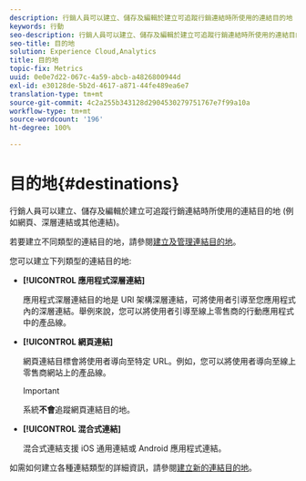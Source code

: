 ```yaml
---
description: 行銷人員可以建立、儲存及編輯於建立可追蹤行銷連結時所使用的連結目的地 (例如網頁、深層連結或其他連結)。
keywords: 行動
seo-description: 行銷人員可以建立、儲存及編輯於建立可追蹤行銷連結時所使用的連結目的地 (例如網頁、深層連結或其他連結)。
seo-title: 目的地
solution: Experience Cloud,Analytics
title: 目的地
topic-fix: Metrics
uuid: 0e0e7d22-067c-4a59-abcb-a4826800944d
exl-id: e30128de-5b2d-4617-a871-44fe489ea6e7
translation-type: tm+mt
source-git-commit: 4c2a255b343128d2904530279751767e7f99a10a
workflow-type: tm+mt
source-wordcount: '196'
ht-degree: 100%

---
```


# 目的地{#destinations}

行銷人員可以建立、儲存及編輯於建立可追蹤行銷連結時所使用的連結目的地 (例如網頁、深層連結或其他連結)。

若要建立不同類型的連結目的地，請參閱[建立及管理連結目的地](/help/using/acquisition-main/c-manage-link-destinations/c-manage-link-destinations.md)。

您可以建立下列類型的連結目的地:

* **[!UICONTROL 應用程式深層連結]**

   應用程式深層連結目的地是 URI 架構深層連結，可將使用者引導至您應用程式內的深層連結。舉例來說，您可以將使用者引導至線上零售商的行動應用程式中的產品線。

* **[!UICONTROL 網頁連結]**

   網頁連結目標會將使用者導向至特定 URL。例如，您可以將使用者導向至線上零售商網站上的產品線。

   >[!IMPORTANT]
   >
   >系統&#x200B;**不會**&#x200B;追蹤網頁連結目的地。

* **[!UICONTROL 混合式連結]**

   混合式連結支援 iOS 通用連結或 Android 應用程式連結。

如需如何建立各種連結類型的詳細資訊，請參閱[建立新的連結目的地](/help/using/acquisition-main/c-manage-link-destinations/t-create-new-app-deep-link-destination.md)。

